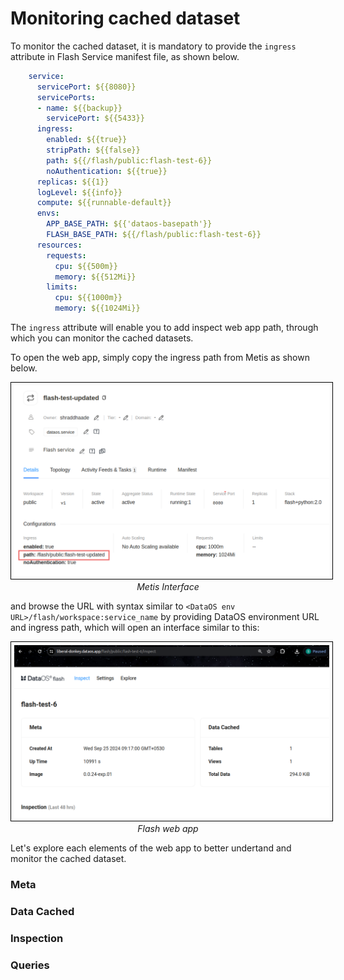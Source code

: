 # Monitoring cached dataset

To monitor the cached dataset, it is mandatory to provide the `ingress` attribute in Flash Service manifest file, as shown below.

```yaml
    service:
      servicePort: ${{8080}}
      servicePorts:
      - name: ${{backup}}
        servicePort: ${{5433}}
      ingress:
        enabled: ${{true}}
        stripPath: ${{false}}
        path: ${{/flash/public:flash-test-6}}
        noAuthentication: ${{true}}
      replicas: ${{1}}
      logLevel: ${{info}}
      compute: ${{runnable-default}}
      envs:
        APP_BASE_PATH: ${{'dataos-basepath'}}
        FLASH_BASE_PATH: ${{/flash/public:flash-test-6}}
      resources:
        requests:
          cpu: ${{500m}}
          memory: ${{512Mi}}
        limits:
          cpu: ${{1000m}}
          memory: ${{1024Mi}}
```
The `ingress` attribute will enable you to add inspect web app path, through which you can monitor the cached datasets.

To open the web app, simply copy the ingress path from Metis as shown below.

<center>
  <img src="/resources/stacks/flash/annotely_image%20(30).png" alt="Metis" style="width:40rem; border: 1px solid black; padding: 5px;" />
  <figcaption><i>Metis Interface</i></figcaption>
</center>

and browse the URL with syntax similar to `<DataOS env URL>/flash/workspace:service_name` by providing DataOS environment URL and ingress path, which will open an interface similar to this:

<center>
  <img src="/resources/stacks/flash/webapp.png" alt="Metis" style="width:40rem; border: 1px solid black; padding: 5px;" />
  <figcaption><i>Flash web app</i></figcaption>
</center>

Let's explore each elements of the web app to better undertand and monitor the cached dataset.

### **Meta**

### **Data Cached**

### **Inspection**

### **Queries**




